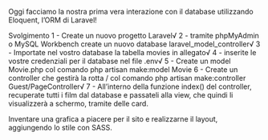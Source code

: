 Oggi facciamo la nostra prima vera interazione con il database utilizzando Eloquent, l’ORM di Laravel!

Svolgimento
1 - Create un nuovo progetto Laravel√
2 - tramite phpMyAdmin o MySQL Workbench create un nuovo database laravel_model_controller√
3 - Importate nel vostro database la tabella movies in allegato√
4 - inserite le vostre credenziali per il database nel file .env√
5 - Create un model Movie.php col comando php artisan make:model Movie
6 - Create un controller che gestirà la rotta / col comando
php artisan make:controller Guest/PageController√
7 - All’interno della funzione index() del controller, recuperate tutti i film dal database e passateli alla view, che quindi li visualizzerà a schermo, tramite delle card.

<!-- Bonus  -->
Inventare una grafica a piacere per il sito e realizzarne il layout, aggiungendo lo stile con SASS.

